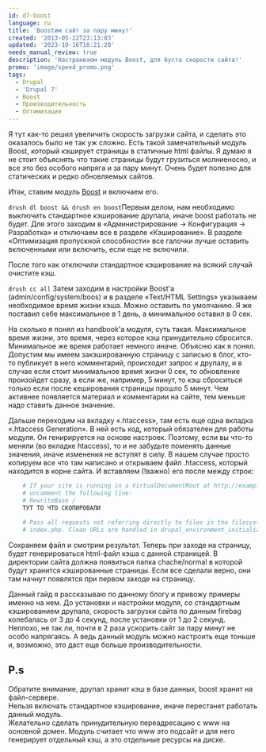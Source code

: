 ```yaml
---
id: d7-boost
language: ru
title: 'Boostим сайт за пару минут'
created: '2013-05-22T23:13:03'
updated: '2023-10-16T18:21:20'
needs_manual_review: true
description: 'Настраиваем модуль Boost, для буста скорости сайта!'
promo: 'image/speed_promo.png'
tags:
  - Drupal
  - 'Drupal 7'
  - Boost
  - Производительность
  - Оптимизация
---
```


Я тут как-то решил увеличить скорость загрузки сайта, и сделать это оказалось было не так уж сложно. Есть такой замечательный модуль Boost, который кэширует страницы в статичные html файлы. Я думаю я не стоит объяснять что такие страницы будут грузиться молниеносно, и все это без особого напряга и за пару минут. Очень будет полезно для статических и редко обновляемых сайтов.

Итак, ставим модуль [Boost](http://drupal.org/project/boost) и включаем его.

`drush dl boost && drush en boost`Первым делом, нам необходимо выключить стандартное кэширование друпала, иначе boost работать не будет. Для этого заходим в «Администрирование → Конфигурация → Разработка» и отключаем все в разделе «Кэширование». В разделе «Оптимизация пропускной способности» все галочки лучше оставить включенными или включить, если еще не включили.

После того как отключили стандартное кэширование на всякий случай очистите кэш.

`drush cc all` Затем заходим в настройки Boost'а (admin/config/system/boos) и в разделе «Text/HTML Settings» указываем необходимое время жизни кэша. Можно оставить по умолчанию. Я же поставил себе максимальное в 1 день, а минимальное оставил в 0 сек.

На сколько я понял из handbook'а модуля, суть такая. Максимальное время жизни, это время, через которое кэш принудительно сбросится. Минимальное же время работает немного иначе. Объясню как я понял. Допустим мы имеем закэшированную страницу с записью в блог, кто-то публикует в него комментарий, происходит запрос к друпалу, и в случае если стоит минимальное время жизни 0 сек, то обновление произойдет сразу, а если же, например, 5 минут, то кэш сброситься только если после кеширования страницы прошло 5 минут. Чем активнее появляется материал и комментарии на сайте, тем меньше надо ставить данное значение.

Дальше переходим на вкладку «.htaccess», там есть еще одна вкладка «.htaccess Generation». В ней есть код, который обязателен для работы модуля. Он генирируется на основе настроек. Поэтому, если вы что-то меняли (во вкладке htaccess), то и не забудьте поменять данные значения, иначе изменения не вступят в силу. В нашем случае просто копируем все что там написано и открываем файл .htaccess, который находится в корне сайта. И вставляем (!важно) его после между строк:


~~~php
    # If your site is running in a VirtualDocumentRoot at http://example.com/,
    # uncomment the following line:
    # RewriteBase /
    ТУТ ТО ЧТО СКОПИРОВАЛИ
    
    # Pass all requests not referring directly to files in the filesystem to
    # index.php. Clean URLs are handled in drupal_environment_initialize().
~~~

Сохраняем файл и смотрим результат. Теперь при заходе на страницу, будет генерироваться html-файл кэша с данной страницей. В директории сайта должна появиться папка chache/normal в которой будут хранится кэшированные страницы. Если все сделали верно, они там начнут появлятся при первом заходе на страницу.

Данный гайд я рассказываю по данному блогу и привожу примеры именно на нем. До установки и настройки модуля, со стандартным кэшированием друпала, скорость загрузки сайта по данным firebag колебалась от 3 до 4 секунд, после установки от 1 до 2 секунд. Неплохо, не так ли, почти в 2 раза ускорить сайт за пару минут не особо напрягаясь. А ведь данный модуль можно настроить еще тоньше и, возможно, это даст еще больше производительности.

P.s
---

Обратите внимание, друпал хранит кэш в базе данных, boost хранит на файл-сервере.  
 Нельзя включать стандартное кэширование, иначе перестанет работать данный модуль.  
 Желательно сделать принудительную переадресацию с www на основной домен. Модуль считает что www это подсайт и для него генерирует отдельный кэш, а это отдельные ресурсы на диске.
